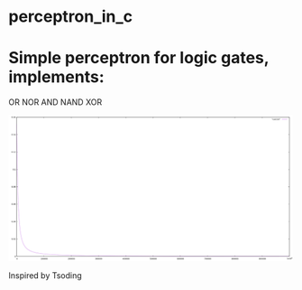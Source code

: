 # perceptron_in_c

# Simple perceptron for logic gates, implements:
OR
NOR
AND
NAND
XOR

![Training curve](https://github.com/wyr241/perceptron_in_c/blob/main/cost.png)

Inspired by Tsoding
